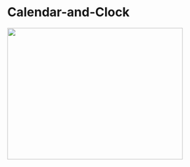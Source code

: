 # Calendar-and-Clock

<img src="https://github.com/Shchuda/Calendar-and-Clock/assets/137898720/4390f307-4b63-42ac-94b8-e0fa5ad73a5b" width="400" height="300" />
